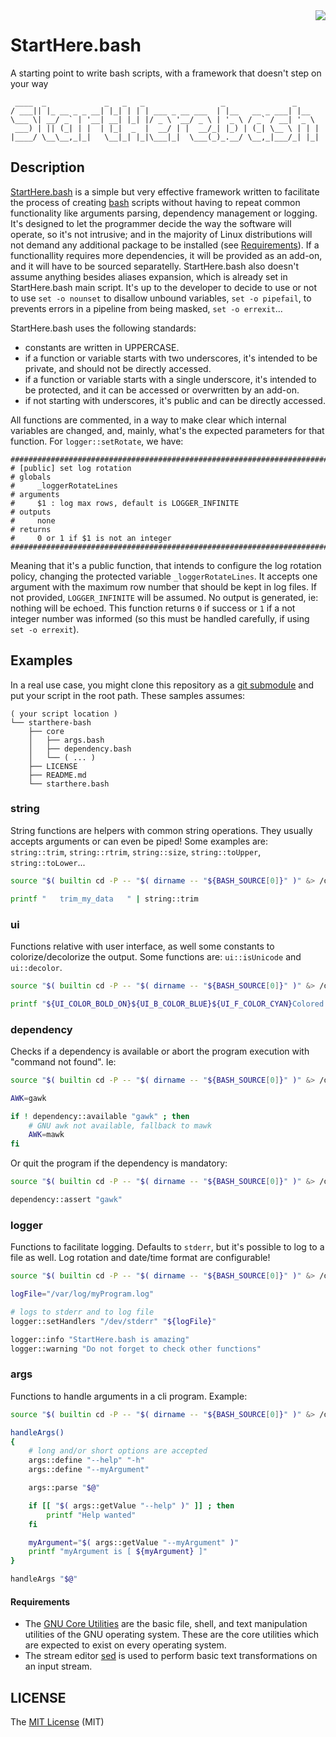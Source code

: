 <img align="right" src="https://cdn.rawgit.com/sindresorhus/awesome/d7305f38d29fed78fa85652e3a63e154dd8e8829/media/badge.svg">

# StartHere.bash
A starting point to write bash scripts, with a framework that doesn't step on your way

```
 ____  _             _   _   _                 _               _     
/ ___|| |_ __ _ _ __| |_| | | | ___ _ __ ___  | |__   __ _ ___| |__  
\___ \| __/ _` | '__| __| |_| |/ _ \ '__/ _ \ | '_ \ / _` / __| '_ \ 
 ___) | || (_| | |  | |_|  _  |  __/ | |  __/_| |_) | (_| \__ \ | | |
|____/ \__\__,_|_|   \__|_| |_|\___|_|  \___(_)_.__/ \__,_|___/_| |_|

```

## Description

[StartHere.bash](https://github.com/lfromanini/starthere-bash) is a simple but very effective framework written to facilitate the process of creating [bash](https://en.wikipedia.org/wiki/Bash_(Unix_shell)) scripts without having to repeat common functionality like arguments parsing, dependency management or logging. It's designed to let the programmer decide the way the software will operate, so it's not intrusive; and in the majority of Linux distributions will not demand any additional package to be installed (see [Requirements](https://github.com/lfromanini/starthere-bash#requirements)). If a functionallity requires more dependencies, it will be provided as an add-on, and it will have to be sourced separatelly. StartHere.bash also doesn't assume anything besides aliases expansion, which is already set in StartHere.bash main script. It's up to the developer to decide to use or not to use `set -o nounset` to disallow unbound variables, `set -o pipefail`, to prevents errors in a pipeline from being masked, `set -o errexit`...

StartHere.bash uses the following standards:

* constants are written in UPPERCASE.
* if a function or variable starts with two underscores, it's intended to be private, and should not be directly accessed.
* if a function or variable starts with a single underscore, it's intended to be protected, and it can be accessed or overwritten by an add-on.
* if not starting with underscores, it's public and can be directly accessed.

All functions are commented, in a way to make clear which internal variables are changed, and, mainly, what's the expected parameters for that function.
For `logger::setRotate`, we have:

```text
###############################################################################
# [public] set log rotation
# globals
#     _loggerRotateLines
# arguments
#     $1 : log max rows, default is LOGGER_INFINITE
# outputs
#     none
# returns
#     0 or 1 if $1 is not an integer
###############################################################################
```

Meaning that it's a public function, that intends to configure the log rotation policy, changing the protected variable `_loggerRotateLines`. It accepts one argument with the maximum row number that should be kept in log files. If not provided, `LOGGER_INFINITE` will be assumed. No output is generated, ie: nothing will be echoed. This function returns `0` if success or `1` if a not integer number was informed (so this must be handled carefully, if using `set -o errexit`).

## Examples

In a real use case, you might clone this repository as a [git submodule](https://git-scm.com/book/en/v2/Git-Tools-Submodules) and put your script in the root path. These samples assumes:

```text
( your script location )
└── starthere-bash
    ├── core
    │   ├── args.bash
    │   ├── dependency.bash
    │   └── ( ... )
    ├── LICENSE
    ├── README.md
    └── starthere.bash
```

### string

String functions are helpers with common string operations. They usually accepts arguments or can even be piped! Some examples are: `string::trim`, `string::rtrim`, `string::size`, `string::toUpper`, `string::toLower`...

```bash
source "$( builtin cd -P -- "$( dirname -- "${BASH_SOURCE[0]}" )" &> /dev/null && pwd )"/starthere-bash/starthere.bash

printf "   trim_my_data   " | string::trim
```

### ui

Functions relative with user interface, as well some constants to colorize/decolorize the output. Some functions are: `ui::isUnicode` and `ui::decolor`.

```bash
source "$( builtin cd -P -- "$( dirname -- "${BASH_SOURCE[0]}" )" &> /dev/null && pwd )"/starthere-bash/starthere.bash

printf "${UI_COLOR_BOLD_ON}${UI_B_COLOR_BLUE}${UI_F_COLOR_CYAN}Colored output${UI_COLOR_RESET}"
```

### dependency

Checks if a dependency is available or abort the program execution with "command not found". Ie:

```bash
source "$( builtin cd -P -- "$( dirname -- "${BASH_SOURCE[0]}" )" &> /dev/null && pwd )"/starthere-bash/starthere.bash

AWK=gawk

if ! dependency::available "gawk" ; then
	# GNU awk not available, fallback to mawk
	AWK=mawk
fi
```

Or quit the program if the dependency is mandatory:

```bash
source "$( builtin cd -P -- "$( dirname -- "${BASH_SOURCE[0]}" )" &> /dev/null && pwd )"/starthere-bash/starthere.bash

dependency::assert "gawk"
```

### logger

Functions to facilitate logging. Defaults to `stderr`, but it's possible to log to a file as well. Log rotation and date/time format are configurable!

```bash
source "$( builtin cd -P -- "$( dirname -- "${BASH_SOURCE[0]}" )" &> /dev/null && pwd )"/starthere-bash/starthere.bash

logFile="/var/log/myProgram.log"

# logs to stderr and to log file
logger::setHandlers "/dev/stderr" "${logFile}"

logger::info "StartHere.bash is amazing"
logger::warning "Do not forget to check other functions"
```

### args

Functions to handle arguments in a cli program. Example:

```bash
source "$( builtin cd -P -- "$( dirname -- "${BASH_SOURCE[0]}" )" &> /dev/null && pwd )"/starthere-bash/starthere.bash

handleArgs()
{
	# long and/or short options are accepted
	args::define "--help" "-h"
	args::define "--myArgument"

	args::parse "$@"

	if [[ "$( args::getValue "--help" )" ]] ; then
		printf "Help wanted"
	fi

	myArgument="$( args::getValue "--myArgument" )"
	printf "myArgument is [ ${myArgument} ]"
}

handleArgs "$@"
```

#### Requirements

* The [GNU Core Utilities](https://en.wikipedia.org/wiki/GNU_Core_Utilities) are the basic file, shell, and text manipulation utilities of the GNU operating system. These are the core utilities which are expected to exist on every operating system.
* The stream editor [sed](https://linux.die.net/man/1/sed) is used to perform basic text transformations on an input stream.

## LICENSE

The [MIT License](https://github.com/lfromanini/starthere-bash/blob/main/LICENSE) (MIT)
